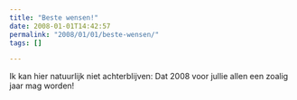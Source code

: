 ```yaml
---
title: "Beste wensen!"
date: 2008-01-01T14:42:57
permalink: "2008/01/01/beste-wensen/"
tags: []

---
```

Ik kan hier natuurlijk niet achterblijven: Dat 2008 voor jullie allen een zoalig jaar mag worden!
